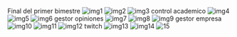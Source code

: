Final del primer bimestre
![img1](https://github.com/ggalindo2022147/imag_arregladas/assets/134737083/4c1bf7a9-667f-41a2-bf96-143c5e501bdf)
![img2](https://github.com/ggalindo2022147/imag_arregladas/assets/134737083/2a0b3d80-3153-416f-bf52-c27f4a75a408)
![img3](https://github.com/ggalindo2022147/imag_arregladas/assets/134737083/a5d95e8e-68c4-4b12-bf1e-6f22cf4995ba)
control academico
![img4](https://github.com/ggalindo2022147/imag_arregladas/assets/134737083/f1715b32-eb1e-463a-9a0d-f88db32ee12b)
![img5](https://github.com/ggalindo2022147/imag_arregladas/assets/134737083/c6d90bac-9c4f-482d-8777-45fc0365a413)
![img6](https://github.com/ggalindo2022147/imag_arregladas/assets/134737083/a1396be1-2310-4296-9067-fb4d98a49f01)
gestor opiniones
![img7](https://github.com/ggalindo2022147/imag_arregladas/assets/134737083/1465caab-7652-4444-aeb5-6fe4d98c1aa9)
![img8](https://github.com/ggalindo2022147/imag_arregladas/assets/134737083/b228cc88-695e-482a-bbb4-5e118f3b411e)
![img9](https://github.com/ggalindo2022147/imag_arregladas/assets/134737083/720db3a7-ce51-48ef-8cd2-07b4090362b6)
gestor empresa
![img10](https://github.com/ggalindo2022147/imag_arregladas/assets/134737083/13d9cc95-2df9-4097-b496-6a437282fd33)
![img11](https://github.com/ggalindo2022147/imag_arregladas/assets/134737083/70ab00a9-b093-4463-aa47-067deb6f3dea)
![img12](https://github.com/ggalindo2022147/imag_arregladas/assets/134737083/5126e274-e1fe-4dfd-9f1e-828046479ff0)
twitch
![img13](https://github.com/ggalindo2022147/imag_arregladas/assets/134737083/0ddfb560-bb3e-426d-93b3-30bc62e9daea)
![img14](https://github.com/ggalindo2022147/imag_arregladas/assets/134737083/4bbc1872-0c7c-4a3b-af35-317a101f9988)
![15](https://github.com/ggalindo2022147/imag_arregladas/assets/134737083/f4099f87-60d7-422a-872d-b139359e61c3)
